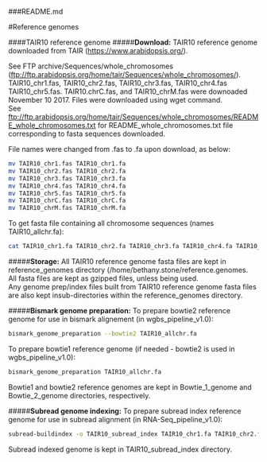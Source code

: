 ###README.md 

#Reference genomes

####TAIR10 reference genome
#####**Download:**
TAIR10 reference genome downloaded from TAIR (https://www.arabidopsis.org/).  

See FTP archive/Sequences/whole_chromosomes (ftp://ftp.arabidopsis.org/home/tair/Sequences/whole_chromosomes/).  TAIR10_chr1.fas, TAIR10_chr2.fas, TAIR10_chr3.fas, TAIR10_chr4.fas TAIR10_chr5.fas. TAIR10.chrC.fas, and TAIR10_chrM.fas were downoaded November 10 2017. Files were downloaded using wget command.  
See ftp://ftp.arabidopsis.org/home/tair/Sequences/whole_chromosomes/README_whole_chromosomes.txt for README_whole_chromosomes.txt file corresponding to fasta sequences downloaded. 

File names were changed from .fas to .fa upon download, as below:
```sh
mv TAIR10_chr1.fas TAIR10_chr1.fa
mv TAIR10_chr2.fas TAIR10_chr2.fa
mv TAIR10_chr3.fas TAIR10_chr3.fa
mv TAIR10_chr4.fas TAIR10_chr4.fa
mv TAIR10_chr5.fas TAIR10_chr5.fa
mv TAIR10_chrC.fas TAIR10_chrC.fa
mv TAIR10_chrM.fas TAIR10_chrM.fa
```

To get fasta file containing all chromosome sequences (names TAIR10_allchr.fa):
```sh
cat TAIR10_chr1.fa TAIR10_chr2.fa TAIR10_chr3.fa TAIR10_chr4.fa TAIR10_chr5.fa TAIR10_chrC.fa TAIR10_chrM.fa > TAIR10_allchr.fa
```


#####**Storage:**
All TAIR10 reference genome fasta files are kept in reference_genomes directory (/home/bethany.stone/reference.genomes.  
All fasta files are kept as gzipped files, unless being used.  
Any genome prep/index files built from TAIR10 reference genome fasta files are also kept insub-directories within the reference_genomes directory. 


#####**Bismark genome preparation:**
To prepare bowtie2 reference genome for use in bismark alignement (in wgbs_pipeline_v1.0):
```sh
bismark_genome_preparation --bowtie2 TAIR10_allchr.fa
```

To prepare bowtie1 reference genome (if needed - bowtie2 is used in wgbs_pipeline_v1.0):
```sh
bismark_genome_preparation TAIR10_allchr.fa
```

Bowtie1 and bowtie2 reference genomes are kept in Bowtie_1_genome and Bowtie_2_genome directories, respectively.


#####**Subread genome indexing:**
To prepare subread index reference genome for use in subread alignment (in RNA-Seq_pipeline_v1.0):
```sh
subread-buildindex -o TAIR10_subread_index TAIR10_chr1.fa TAIR10_chr2.fa TAIR10_chr3.fa TAIR10_chr4.fa TAIR10_chr5.fa TAIR10_chrC.fa TAIR10_chrM.fa
```

Subread indexed genome is kept in TAIR10_subread_index directory.


